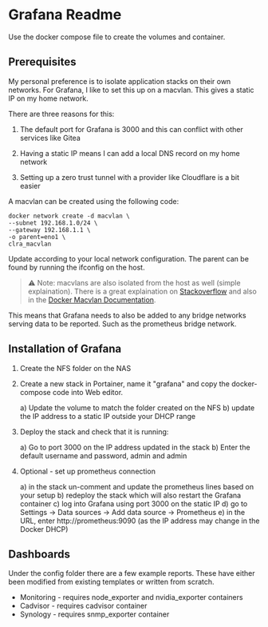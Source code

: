 # Grafana Readme

Use the docker compose file to create the volumes and container.

## Prerequisites

My personal preference is to isolate application stacks on their own networks.
For Grafana, I like to set this up on a macvlan. This gives a static IP on my home network.

There are three reasons for this:

1) The default port for Grafana is 3000 and this can conflict with other services like Gitea

2) Having a static IP means I can add a local DNS record on my home network

3) Setting up a zero trust tunnel with a provider like Cloudflare is a bit easier

A macvlan can be created using the following code:

```
docker network create -d macvlan \
--subnet 192.168.1.0/24 \
--gateway 192.168.1.1 \
-o parent=eno1 \
clra_macvlan
```

Update according to your local network configuration. 
The parent can be found by running the ifconfig on the host.

> :warning: Note: macvlans are also isolated from the host as well (simple explaination). 
There is a great explaination on 
<a href="https://stackoverflow.com/questions/49600665/docker-macvlan-network-inside-container-is-not-reaching-to-its-own-host">Stackoverflow</a>
and also in the 
<a href="https://docs.docker.com/v17.09/engine/userguide/networking/get-started-macvlan/" rel="noreferrer" title="Docker Macvlan Documentation">Docker Macvlan Documentation</a>.

This means that Grafana needs to also be added to any bridge networks serving data to be reported.
Such as the prometheus bridge network.

## Installation of Grafana

1) Create the NFS folder on the NAS

2) Create a new stack in Portainer, name it "grafana" and copy the docker-compose code into Web editor.

	a) Update the volume to match the folder created on the NFS
	b) update the IP address to a static IP outside your DHCP range

3) Deploy the stack and check that it is running:

	a) Go to port 3000 on the IP address updated in the stack 
	b) Enter the default username and password, admin and admin

4) Optional - set up prometheus connection

	a) in the stack un-comment and update the prometheus lines based on your setup
	b) redeploy the stack which will also restart the Grafana container
	c) log into Grafana using port 3000 on the static IP
	d) go to Settings -> Data sources -> Add data source -> Prometheus
	e) in the URL, enter http://prometheus:9090 (as the IP address may change in the Docker DHCP)

## Dashboards

Under the config folder there are a few example reports. 
These have either been modified from existing templates or written from scratch.

- Monitoring - requires node_exporter and nvidia_exporter containers
- Cadvisor - requires cadvisor container
- Synology - requires snmp_exporter container